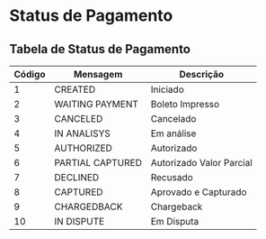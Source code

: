 # Status de Pagamento <!-- {docsify-ignore-all} -->

## Tabela de Status de Pagamento

| Código | Mensagem           | Descrição                |
|--------|--------------------|--------------------------|
| 1      | CREATED            | Iniciado                 |
| 2      | WAITING PAYMENT    | Boleto Impresso          |
| 3      | CANCELED           | Cancelado                |
| 4      | IN ANALISYS        | Em análise               |
| 5      | AUTHORIZED         | Autorizado               |
| 6      | PARTIAL CAPTURED   | Autorizado Valor Parcial |
| 7      | DECLINED           | Recusado                 |
| 8      | CAPTURED           | Aprovado e Capturado     |
| 9      | CHARGEDBACK        | Chargeback               |
| 10     | IN DISPUTE         | Em Disputa               |